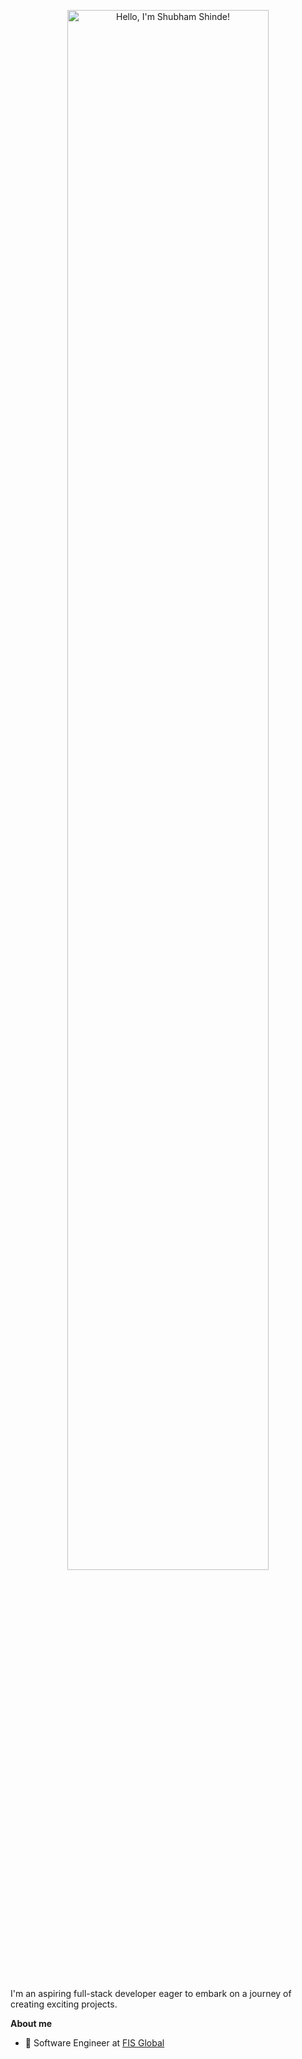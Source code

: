 
<p align="center"><a href="https://shinde.nl"><img width="80%" alt="Hello, I'm Shubham Shinde!" /></a></p>

<br />

I'm an aspiring full-stack developer eager to embark on a journey of creating exciting projects.

**About me**

- 💼 Software Engineer at [FIS Global](https://www.fisglobal.com/en)
